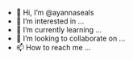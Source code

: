 - 👋 Hi, I’m @ayannaseals
- 👀 I’m interested in ...
- 🌱 I’m currently learning ...
- 💞️ I’m looking to collaborate on ...
- 📫 How to reach me ...

<!---
ayannaseals/ayannaseals is a ✨ special ✨ repository because its `README.md` (this file) appears on your GitHub profile.
You can click the Preview link to take a look at your changes.
--->
